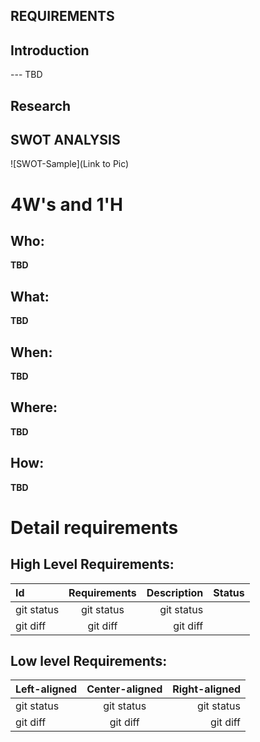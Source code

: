 ## REQUIREMENTS
## Introduction
 --- TBD 

## Research
## SWOT ANALYSIS
![SWOT-Sample](Link to Pic)

# 4W&#39;s and 1&#39;H

## Who:

**TBD**

## What:

**TBD**

## When:

**TBD**

## Where:

**TBD**

## How:

**TBD**

# Detail requirements
## High Level Requirements:
| Id           | Requirements   | Description   |       Status     |
| :---         |     :---:      |          ---: |            ---:  |
| git status   | git status     | git status    |                  |
| git diff     | git diff       | git diff      |                  |  

##  Low level Requirements:
| Left-aligned | Center-aligned | Right-aligned |
| :---         |     :---:      |          ---: |
| git status   | git status     | git status    |
| git diff     | git diff       | git diff      |
